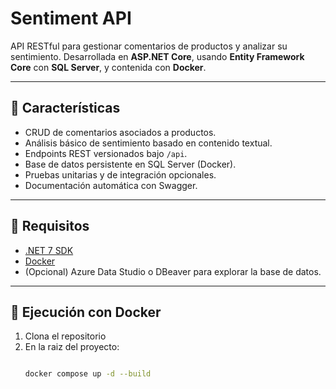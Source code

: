 # Sentiment API

API RESTful para gestionar comentarios de productos y analizar su sentimiento. Desarrollada en **ASP.NET Core**, usando **Entity Framework Core** con **SQL Server**, y contenida con **Docker**.

---

## 🚀 Características

- CRUD de comentarios asociados a productos.
- Análisis básico de sentimiento basado en contenido textual.
- Endpoints REST versionados bajo `/api`.
- Base de datos persistente en SQL Server (Docker).
- Pruebas unitarias y de integración opcionales.
- Documentación automática con Swagger.

---

## 🧱 Requisitos

- [.NET 7 SDK](https://dotnet.microsoft.com/en-us/download)
- [Docker](https://www.docker.com/)
- (Opcional) Azure Data Studio o DBeaver para explorar la base de datos.

---

## 🐳 Ejecución con Docker

1. Clona el repositorio
2. En la raiz del proyecto:
      ```bash
   
   docker compose up -d --build

